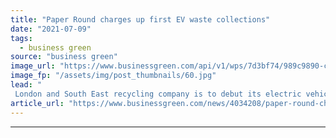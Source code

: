 ```yaml
---
title: "Paper Round charges up first EV waste collections"
date: "2021-07-09"
tags: 
  - business green
source: "business green"
image_url: "https://www.businessgreen.com/api/v1/wps/7d3bf74/989c9890-c4b9-4447-b009-d0c2cc0f9d1f/6/DSC-0452-copy2-2-185x114.jpg"
image_fp: "/assets/img/post_thumbnails/60.jpg"
lead: "
 London and South East recycling company is to debut its electric vehicle waste collections this month ..."
article_url: "https://www.businessgreen.com/news/4034208/paper-round-charges-ev-waste-collections"
---
```


---
